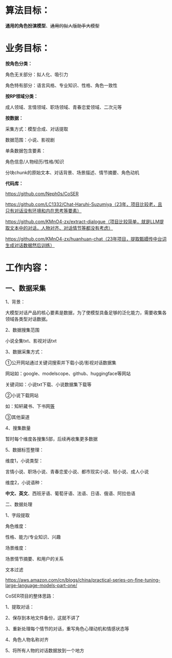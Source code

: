 # 算法目标：

**通用的角色扮演模型**、~~通用的拟人版助手大模型~~



# 业务目标：



**按角色分类：**

角色无关部分：拟人化、吸引力

角色特有部分：语言风格、专业知识、性格、角色一致性



**按RP领域分类：**

成人领域、言情领域、职场领域、青春恋爱领域、二次元等



**按数据：**

采集方式：模型合成、对话提取

数据范围：小说、影视剧

单条数据包含要素：

角色信息/人物经历/性格/知识

分块chunk的原始文本、对话背景、场景描述、情节摘要、角色动机



**代码库：**

https://github.com/Neph0s/CoSER

https://github.com/LC1332/Chat-Haruhi-Suzumiya（23年，项目比较老，且只有对话没有环境和内在思考等要素）

https://github.com/KMnO4-zx/extract-dialogue（项目比较简单，就是LLM提取文本中的对话，人物对齐、对话情节等都没有考虑）

https://github.com/KMnO4-zx/huanhuan-chat（23年项目，提取甄嬛传中台词生成对话数据然后训练）



# 工作内容：

## 一、数据采集

1、背景：

大模型对话产品的核心要素是数据，为了使模型具备足够的泛化能力，需要收集各领域各类型对话数据。

2、数据搜集范围

小说全集txt、影视对话txt

3、数据采集方式：

①公开网站通过关键词搜索并下载小说/影视对话数据集

网站如：google、modelscope、github、huggingface等网站

关键词如：小说txt下载、小说数据集下载等

②小说下载网站

如：知轩藏书、下书网[等](https://www.sohu.com/a/648490564_121451176)

③其他渠道

4、搜集数量

暂时每个维度各搜集5部，后续再收集更多数据



5、数据标签整理：

维度1，小说类型：

言情小说、职场小说、青春恋爱小说、都市现实小说、轻小说、成人小说

维度2，小说语种：

**中文、英文**、西班牙语、葡萄牙语、法语、日语、俄语、阿拉伯语





二、数据处理

1、字段提取

角色维度：

性格、能力/专业知识、兴趣

场景维度：

场景情节摘要、和用户的关系

文本过滤





https://aws.amazon.com/cn/blogs/china/practical-series-on-fine-tuning-large-language-models-part-one/



CoSER项目的整体思路：

1、提取对话：

2、保存到本地文件备份，这就不讲了

3、重新处理每个情节的对话，重写角色心理动机和情感状态等

4、角色人物名称对齐

5、将所有人物的对话数据放到一个地方
